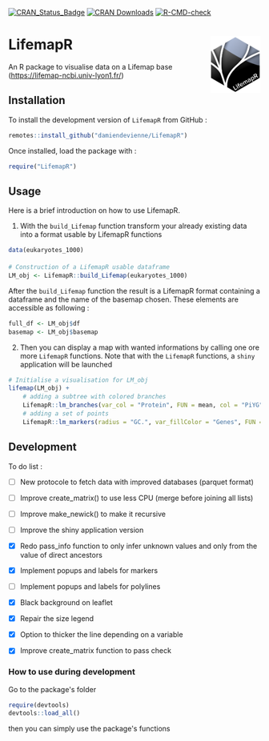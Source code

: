 [![CRAN_Status_Badge](https://www.r-pkg.org/badges/version/LifemapR)](https://cran.r-project.org/package=LifemapR)
[![CRAN Downloads](https://cranlogs.r-pkg.org/badges/LifemapR)](https://cran.r-project.org/package=LifemapR)
[![R-CMD-check](https://github.com/Lifemap-ToL/LifemapR/workflows/R-CMD-check/badge.svg)](https://github.com/Lifemap-ToL/LifemapR/actions)


# LifemapR <img src="man/figures/lifemapr-logo.png" align="right" style="float:right; width:20%;"/>
An R package to visualise data on a Lifemap base (https://lifemap-ncbi.univ-lyon1.fr/) 

## Installation

To install the development version of <code>LifemapR</code> from GitHub :
```r
remotes::install_github("damiendevienne/LifemapR")
```
Once installed, load the package with :
```r
require("LifemapR")
```


## Usage

Here is a brief introduction on how to use LifemapR.

1. With the ```build_Lifemap``` function transform your already existing data into a format usable by LifemapR functions

```r
data(eukaryotes_1000)

# Construction of a LifemapR usable dataframe
LM_obj <- LifemapR::build_Lifemap(eukaryotes_1000)
```
After the ```build_Lifemap``` function the result is a LifemapR format containing a dataframe and the name of the basemap chosen. These elements are accessible as following :
```r
full_df <- LM_obj$df
basemap <- LM_obj$basemap
```

2. Then you can display a map with wanted informations by calling one ore more ```LifemapR``` functions.
Note that with the ```LifemapR``` functions, a ```shiny``` application will be launched

```r
# Initialise a visualisation for LM_obj
lifemap(LM_obj) + 
    # adding a subtree with colored branches
    LifemapR::lm_branches(var_col = "Protein", FUN = mean, col = "PiYG")+
    # adding a set of points
    LifemapR::lm_markers(radius = "GC.", var_fillColor = "Genes", FUN = mean) 
```

## Development

To do list : 
- [ ] New protocole to fetch data with improved databases (parquet format)
- [ ] Improve create_matrix() to use less CPU (merge before joining all lists) 
- [ ] Improve make_newick() to make it recursive
- [ ] Improve the shiny application version

- [x] Redo pass_info function to only infer unknown values and only from the value of direct ancestors
- [x] Implement popups and labels for markers
- [ ] Implement popups and labels for polylines
- [x] Black background on leaflet
- [x] Repair the size legend
- [x] Option to thicker the line depending on a variable
- [x] Improve create_matrix function to pass check

### How to use during development

Go to the package's folder

```r
require(devtools)
devtools::load_all()
```
then you can simply use the package's functions
